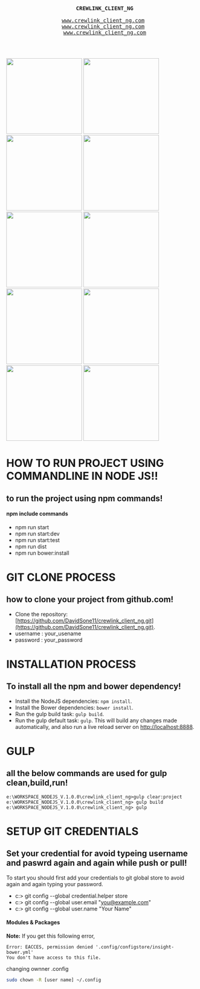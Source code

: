 


<pre>
  <p align="center">
  <b> CREWLINK_CLIENT_NG </b></br>
  <a href="#">www.crewlink_client_ng.com</a> 
  <a href="#">www.crewlink_client_ng.com</a> 
  <a href="#">www.crewlink_client_ng.com</a>

</p>  
</pre>


<p>
<img src="http://webmpires.net/media/blogs/blog/quick-uploads/p36/banner-angularjs.jpg?mtime=1466611958" width="200" height="200"> 
<img src="https://www.codingmart.com/uploads/post/image/5811921c8ca7854ce4d6d5c6/angular2.png" width="200" height="200"> 
<img src="http://www.programmingscripts.com/wp-content/uploads/2016/01/jquery-icon.png" width="200" height="200"> 
<img src="https://scotch.io/wp-content/uploads/2014/10/learning-react-getting-started.png" width="200" height="200"> 
<img src="https://raw.githubusercontent.com/gulpjs/artwork/master/gulp-2x.png" width="200" height="200"> 
<img src="http://blogs.quovantis.com/wp-content/uploads/2016/03/grunt_logo.jpg" width="200" height="200"> 
<img src="https://juststickers.in/wp-content/uploads/2014/08/NPM.jpg" width="200" height="200"> 
<img src="https://snipcart.com/media/10175/what-is-vuejs-definition.png" width="200" height="200"> 
<img src="http://backbonejs.org/docs/images/backbone.png" width="200" height="200"> 
<img src="http://emberjs.com/images/tomster-twitter-card.png" width="200" height="200"> 
</p>


# HOW TO RUN PROJECT USING COMMANDLINE IN NODE JS!!
## to run the project using npm commands!
#### npm include commands
- npm run start
- npm run start:dev
- npm run start:test
- npm run dist
- npm run bower:install

# GIT CLONE PROCESS
## how to clone your project from github.com!
- Clone the repository:[https://github.com/DavidSone11/crewlink_client_ng.git](https://github.com/DavidSone11/crewlink_client_ng.git). 
- username : your_usename
- password : your_password

# INSTALLATION PROCESS
## To install all the npm and bower dependency!
- Install the NodeJS dependencies: `npm install`.
- Install the Bower dependencies: `bower install`.
- Run the gulp build task: `gulp build`.
- Run the gulp default task: `gulp`. This will build any changes made automatically, and also run a live reload server on [http://localhost:8888](http://localhost:8888).

# GULP
## all the below commands are used for gulp clean,build,run!
```text
e:\WORKSPACE_NODEJS_V.1.0.0\crewlink_client_ng>gulp clear:project
e:\WORKSPACE_NODEJS_V.1.0.0\crewlink_client_ng> gulp build 
e:\WORKSPACE_NODEJS_V.1.0.0\crewlink_client_ng> gulp 
```


# SETUP GIT CREDENTIALS
## Set your credential for avoid typeing username and paswrd again and again while push or pull!
To start you should first add your credentials to git global store to avoid again and again typing your password. <br />
 - c:\> git config --global credential.helper store <br />
 - c:\> git config --global user.email "you@example.com" <br />
 - c:\> git config --global user.name "Your Name" <br />

 #### Modules & Packages


**Note:**
If you get this following error, 
```text
Error: EACCES, permission denied '.config/configstore/insight-bower.yml'
You don't have access to this file.
```
changing ownner .config

```sh
sudo chown -R [user name] ~/.config
```